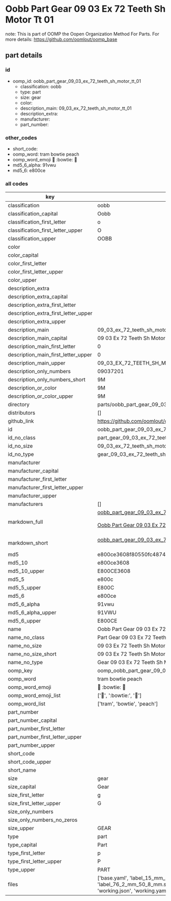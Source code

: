 # Oobb Part Gear 09 03 Ex 72 Teeth Sh Motor Tt 01  

note: This is part of OOMP the Oopen Organization Method For Parts. For more details: https://github.com/oomlout/oomp_base

##  part details





### id
* oomp_id: oobb_part_gear_09_03_ex_72_teeth_sh_motor_tt_01
  * classification: oobb
  * type: part
  * size: gear
  * color: 
  * description_main: 09_03_ex_72_teeth_sh_motor_tt_01
  * description_extra: 
  * manufacturer: 
  * part_number: 

### other_codes
* short_code: 
* oomp_word: tram bowtie peach
* oomp_word_emoji :tram: :bowtie: :peach:
* md5_6_alpha: 91vwu
* md5_6: e800ce

### all codes 
| key | value |  
| --- | --- |  
| classification | oobb |  
| classification_capital | Oobb |  
| classification_first_letter | o |  
| classification_first_letter_upper | O |  
| classification_upper | OOBB |  
| color |  |  
| color_capital |  |  
| color_first_letter |  |  
| color_first_letter_upper |  |  
| color_upper |  |  
| description_extra |  |  
| description_extra_capital |  |  
| description_extra_first_letter |  |  
| description_extra_first_letter_upper |  |  
| description_extra_upper |  |  
| description_main | 09_03_ex_72_teeth_sh_motor_tt_01 |  
| description_main_capital | 09 03 Ex 72 Teeth Sh Motor Tt 01 |  
| description_main_first_letter | 0 |  
| description_main_first_letter_upper | 0 |  
| description_main_upper | 09_03_EX_72_TEETH_SH_MOTOR_TT_01 |  
| description_only_numbers | 09037201 |  
| description_only_numbers_short | 9M |  
| description_or_color | 9M |  
| description_or_color_upper | 9M |  
| directory | parts/oobb_part_gear_09_03_ex_72_teeth_sh_motor_tt_01 |  
| distributors | [] |  
| github_link | https://github.com/oomlout/oomlout_oomp_part_src/tree/main/parts/oobb_part_gear_09_03_ex_72_teeth_sh_motor_tt_01/working |  
| id | oobb_part_gear_09_03_ex_72_teeth_sh_motor_tt_01 |  
| id_no_class | part_gear_09_03_ex_72_teeth_sh_motor_tt_01 |  
| id_no_size | 09_03_ex_72_teeth_sh_motor_tt_01 |  
| id_no_type | gear_09_03_ex_72_teeth_sh_motor_tt_01 |  
| manufacturer |  |  
| manufacturer_capital |  |  
| manufacturer_first_letter |  |  
| manufacturer_first_letter_upper |  |  
| manufacturer_upper |  |  
| manufacturers | [] |  
| markdown_full | [oobb_part_gear_09_03_ex_72_teeth_sh_motor_tt_01](https://github.com/oomlout/oomlout_oomp_part_src/tree/main/parts/oobb_part_gear_09_03_ex_72_teeth_sh_motor_tt_01/working)<br>[](https://github.com/oomlout/oomlout_oomp_part_src/tree/main/parts/oobb_part_gear_09_03_ex_72_teeth_sh_motor_tt_01/working)<br>[Oobb Part Gear 09 03 Ex 72 Teeth Sh Motor Tt 01](https://github.com/oomlout/oomlout_oomp_part_src/tree/main/parts/oobb_part_gear_09_03_ex_72_teeth_sh_motor_tt_01/working)<br><br> |  
| markdown_short | [oobb_part_gear_09_03_ex_72_teeth_sh_motor_tt_01](https://github.com/oomlout/oomlout_oomp_part_src/tree/main/parts/oobb_part_gear_09_03_ex_72_teeth_sh_motor_tt_01/working)<br><br> |  
| md5 | e800ce3608f80550fc4874526d6a3500 |  
| md5_10 | e800ce3608 |  
| md5_10_upper | E800CE3608 |  
| md5_5 | e800c |  
| md5_5_upper | E800C |  
| md5_6 | e800ce |  
| md5_6_alpha | 91vwu |  
| md5_6_alpha_upper | 91VWU |  
| md5_6_upper | E800CE |  
| name | Oobb Part Gear 09 03 Ex 72 Teeth Sh Motor Tt 01 |  
| name_no_class | Part Gear 09 03 Ex 72 Teeth Sh Motor Tt 01 |  
| name_no_size | 09 03 Ex 72 Teeth Sh Motor Tt 01 |  
| name_no_size_short | 09 03 Ex 72 Teeth Sh Motor Tt 01 |  
| name_no_type | Gear 09 03 Ex 72 Teeth Sh Motor Tt 01 |  
| oomp_key | oomp_oobb_part_gear_09_03_ex_72_teeth_sh_motor_tt_01 |  
| oomp_word | tram bowtie peach |  
| oomp_word_emoji | :tram: :bowtie: :peach: |  
| oomp_word_emoji_list | [':tram:', ':bowtie:', ':peach:'] |  
| oomp_word_list | ['tram', 'bowtie', 'peach'] |  
| part_number |  |  
| part_number_capital |  |  
| part_number_first_letter |  |  
| part_number_first_letter_upper |  |  
| part_number_upper |  |  
| short_code |  |  
| short_code_upper |  |  
| short_name |  |  
| size | gear |  
| size_capital | Gear |  
| size_first_letter | g |  
| size_first_letter_upper | G |  
| size_only_numbers |  |  
| size_only_numbers_no_zeros |  |  
| size_upper | GEAR |  
| type | part |  
| type_capital | Part |  
| type_first_letter | p |  
| type_first_letter_upper | P |  
| type_upper | PART |  
| files | ['base.yaml', 'label_15_mm_30_mm.pdf', 'label_15_mm_30_mm.svg', 'label_76_2_mm_50_8_mm.pdf', 'label_76_2_mm_50_8_mm.svg', 'label_oomlout_76_2_mm_50_8_mm.pdf', 'label_oomlout_76_2_mm_50_8_mm.svg', 'readme.md', 'working.json', 'working.yaml'] |  
